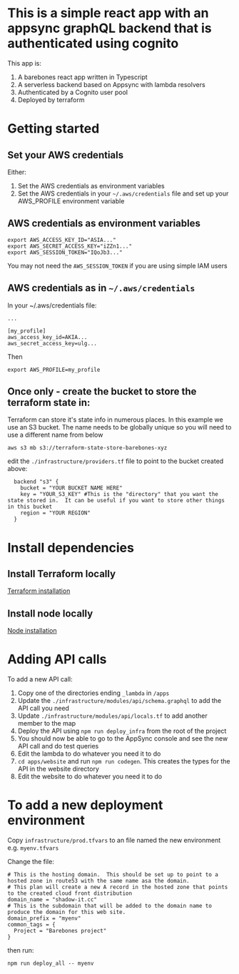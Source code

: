 # This is a simple react app with an appsync graphQL backend that is authenticated using cognito

This app is:

1. A barebones react app written in Typescript
1. A serverless backend based on Appsync with lambda resolvers
1. Authenticated by a Cognito user pool
1. Deployed by terraform

# Getting started

## Set your AWS credentials

Either:

1. Set the AWS credentials as environment variables
1. Set the AWS credentials in your `~/.aws/credentials` file and set up your AWS_PROFILE environment variable

## AWS credentials as environment variables

```
export AWS_ACCESS_KEY_ID="ASIA..."
export AWS_SECRET_ACCESS_KEY="iZZn1..."
export AWS_SESSION_TOKEN="IQoJb3..."
```

You may not need the `AWS_SESSION_TOKEN` if you are using simple IAM users

## AWS credentials as in `~/.aws/credentials`

In your ~/.aws/credentials file:

```
...

[my_profile]
aws_access_key_id=AKIA...
aws_secret_access_key=ulg...
```

Then

```
export AWS_PROFILE=my_profile
```

## Once only - create the bucket to store the terraform state in:

Terraform can store it's state info in numerous places. In this example we use an S3 bucket. The name needs to be globally unique so you will need to use a different name from below

```
aws s3 mb s3://terraform-state-store-barebones-xyz
```

edit the `./infrastructure/providers.tf` file to point to the bucket created above:

```
  backend "s3" {
    bucket = "YOUR BUCKET NAME HERE"
    key = "YOUR_S3_KEY" #This is the "directory" that you want the state stored in.  It can be useful if you want to store other things in this bucket
    region = "YOUR REGION"
  }
```

# Install dependencies

## Install Terraform locally

[Terraform installation](https://developer.hashicorp.com/terraform/tutorials/aws-get-started/install-cli)

## Install node locally

[Node installation](https://nodejs.org/en/learn/getting-started/how-to-install-nodejs)

# Adding API calls

To add a new API call:

1. Copy one of the directories ending `_lambda` in `/apps`
1. Update the `./infrastructure/modules/api/schema.graphql` to add the API call you need
1. Update `./infrastructure/modules/api/locals.tf` to add another member to the map
1. Deploy the API using `npm run deploy_infra` from the root of the project
1. You should now be able to go to the AppSync console and see the new API call and do test queries
1. Edit the lambda to do whatever you need it to do
1. `cd apps/website` and run `npm run codegen`. This creates the types for the API in the website directory
1. Edit the website to do whatever you need it to do

# To add a new deployment environment

Copy `infrastructure/prod.tfvars` to an file named the new environment e.g. `myenv.tfvars`

Change the file:

```
# This is the hosting domain.  This should be set up to point to a hosted zone in route53 with the same name asa the domain.
# This plan will create a new A record in the hosted zone that points to the created cloud front distribution
domain_name = "shadow-it.cc"
# This is the subdomain that will be added to the domain name to produce the domain for this web site.
domain_prefix = "myenv"
common_tags = {
  Project = "Barebones project"
}
```

then run:

```
npm run deploy_all -- myenv
```
